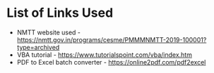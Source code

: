 # List of Links Used
* NMTT website used - https://nmtt.gov.in/programs/cesme/PMMMNMTT-2019-100001?type=archived
* VBA tutorial - https://www.tutorialspoint.com/vba/index.htm
* PDF to Excel batch converter - https://online2pdf.com/pdf2excel
